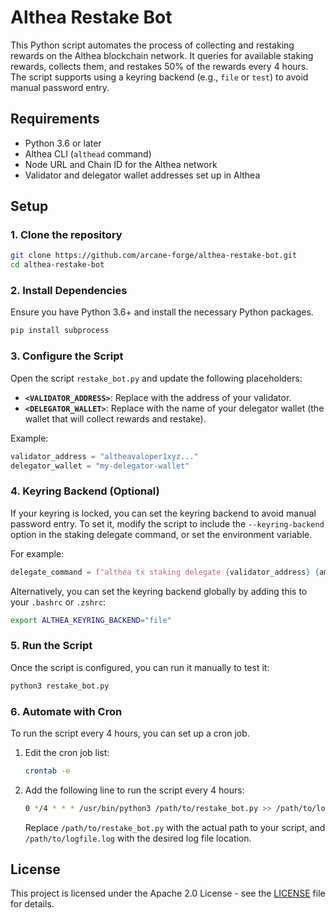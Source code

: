 # Althea Restake Bot

This Python script automates the process of collecting and restaking rewards on the Althea blockchain network. It queries for available staking rewards, collects them, and restakes 50% of the rewards every 4 hours. The script supports using a keyring backend (e.g., `file` or `test`) to avoid manual password entry.

## Requirements

- Python 3.6 or later
- Althea CLI (`althead` command)
- Node URL and Chain ID for the Althea network
- Validator and delegator wallet addresses set up in Althea

## Setup

### 1. Clone the repository

```bash
git clone https://github.com/arcane-forge/althea-restake-bot.git
cd althea-restake-bot
```

### 2. Install Dependencies

Ensure you have Python 3.6+ and install the necessary Python packages.

```bash
pip install subprocess
```

### 3. Configure the Script

Open the script `restake_bot.py` and update the following placeholders:

- **`<VALIDATOR_ADDRESS>`**: Replace with the address of your validator.
- **`<DELEGATOR_WALLET>`**: Replace with the name of your delegator wallet (the wallet that will collect rewards and restake).

Example:

```python
validator_address = "altheavaloper1xyz..."
delegator_wallet = "my-delegator-wallet"
```

### 4. Keyring Backend (Optional)

If your keyring is locked, you can set the keyring backend to avoid manual password entry. To set it, modify the script to include the `--keyring-backend` option in the staking delegate command, or set the environment variable.

For example:

```python
delegate_command = f"althea tx staking delegate {validator_address} {amount} --from {delegator_wallet} --node {node_url} --chain-id {chain_id} --fees {fees} --gas {gas} --keyring-backend file -y"
```

Alternatively, you can set the keyring backend globally by adding this to your `.bashrc` or `.zshrc`:

```bash
export ALTHEA_KEYRING_BACKEND="file"
```

### 5. Run the Script

Once the script is configured, you can run it manually to test it:

```bash
python3 restake_bot.py
```

### 6. Automate with Cron

To run the script every 4 hours, you can set up a cron job.

1. Edit the cron job list:

   ```bash
   crontab -e
   ```

2. Add the following line to run the script every 4 hours:

   ```bash
   0 */4 * * * /usr/bin/python3 /path/to/restake_bot.py >> /path/to/logfile.log 2>&1
   ```

   Replace `/path/to/restake_bot.py` with the actual path to your script, and `/path/to/logfile.log` with the desired log file location.

## License

This project is licensed under the Apache 2.0 License - see the [LICENSE](LICENSE) file for details.
